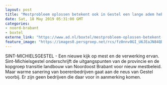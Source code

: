 ```yaml
---
layout: post
title: "Mestprobleem oplossen betekent ook in Gestel een lange adem hebben"
date: Sat, 18 May 2019 05:31:00 GMT
categories: 
- noord-brabant 
- boxtel 
externe_link: "https://www.ad.nl/boxtel/mestprobleem-oplossen-betekent-ook-in-gestel-een-lange-adem-hebben~a16c2bd3/"
feature_image: "https://images0.persgroep.net/rcs/fz0nnv0GI_U6JEaJN84QDPky_0E/diocontent/140507438/_fitwidth/400/?appId=21791a8992982cd8da851550a453bd7f&quality=0.7"
---
```


SINT-MICHIELSGESTEL - Een nieuwe kijk op mest en de verwerking ervan. Sint-Michielsgestel onderschrijft de uitgangspunten van de provincie en de kopgroep transitie landbouw van Noordoost Brabant voor nieuw mestbeleid. Maar warme sanering van boerenbedrijven gaat aan de neus van Gestel voorbij. Er zijn geen bedrijven die daar voor in aanmerking komen.
